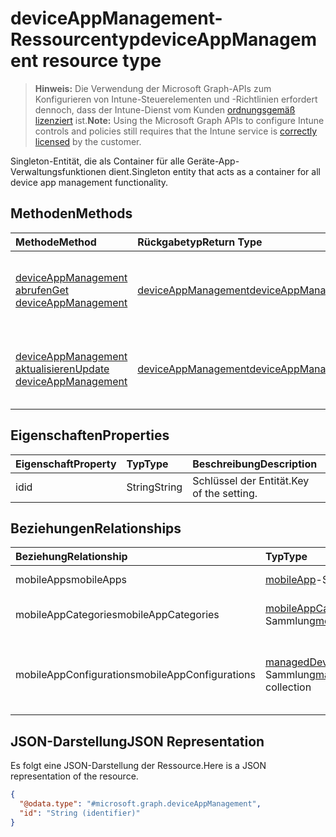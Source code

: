 # <a name="deviceappmanagement-resource-type"></a><span data-ttu-id="6bc97-101">deviceAppManagement-Ressourcentyp</span><span class="sxs-lookup"><span data-stu-id="6bc97-101">deviceAppManagement resource type</span></span>

> <span data-ttu-id="6bc97-102">**Hinweis:** Die Verwendung der Microsoft Graph-APIs zum Konfigurieren von Intune-Steuerelementen und -Richtlinien erfordert dennoch, dass der Intune-Dienst vom Kunden [ordnungsgemäß lizenziert](https://go.microsoft.com/fwlink/?linkid=839381) ist.</span><span class="sxs-lookup"><span data-stu-id="6bc97-102">**Note:** Using the Microsoft Graph APIs to configure Intune controls and policies still requires that the Intune service is [correctly licensed](https://go.microsoft.com/fwlink/?linkid=839381) by the customer.</span></span>

<span data-ttu-id="6bc97-103">Singleton-Entität, die als Container für alle Geräte-App-Verwaltungsfunktionen dient.</span><span class="sxs-lookup"><span data-stu-id="6bc97-103">Singleton entity that acts as a container for all device app management functionality.</span></span>
## <a name="methods"></a><span data-ttu-id="6bc97-104">Methoden</span><span class="sxs-lookup"><span data-stu-id="6bc97-104">Methods</span></span>
|<span data-ttu-id="6bc97-105">Methode</span><span class="sxs-lookup"><span data-stu-id="6bc97-105">Method</span></span>|<span data-ttu-id="6bc97-106">Rückgabetyp</span><span class="sxs-lookup"><span data-stu-id="6bc97-106">Return Type</span></span>|<span data-ttu-id="6bc97-107">Beschreibung</span><span class="sxs-lookup"><span data-stu-id="6bc97-107">Description</span></span>|
|:---|:---|:---|
|[<span data-ttu-id="6bc97-108">deviceAppManagement abrufen</span><span class="sxs-lookup"><span data-stu-id="6bc97-108">Get deviceAppManagement</span></span>](../api/intune_apps_deviceappmanagement_get.md)|[<span data-ttu-id="6bc97-109">deviceAppManagement</span><span class="sxs-lookup"><span data-stu-id="6bc97-109">deviceAppManagement</span></span>](../resources/intune_apps_deviceappmanagement.md)|<span data-ttu-id="6bc97-110">Lesen von Eigenschaften und Beziehungen des [deviceAppManagement](../resources/intune_apps_deviceappmanagement.md)-Objekts.</span><span class="sxs-lookup"><span data-stu-id="6bc97-110">Read properties and relationships of [plannerTaskDetails](../resources/intune_apps_deviceappmanagement.md) object.</span></span>|
|[<span data-ttu-id="6bc97-111">deviceAppManagement aktualisieren</span><span class="sxs-lookup"><span data-stu-id="6bc97-111">Update deviceAppManagement</span></span>](../api/intune_apps_deviceappmanagement_update.md)|[<span data-ttu-id="6bc97-112">deviceAppManagement</span><span class="sxs-lookup"><span data-stu-id="6bc97-112">deviceAppManagement</span></span>](../resources/intune_apps_deviceappmanagement.md)|<span data-ttu-id="6bc97-113">Aktualisieren der Eigenschaften eines [deviceAppManagement](../resources/intune_apps_deviceappmanagement.md)-Objekts.</span><span class="sxs-lookup"><span data-stu-id="6bc97-113">Update the properties of a [calendar](../resources/intune_apps_deviceappmanagement.md) object.</span></span>|

## <a name="properties"></a><span data-ttu-id="6bc97-114">Eigenschaften</span><span class="sxs-lookup"><span data-stu-id="6bc97-114">Properties</span></span>
|<span data-ttu-id="6bc97-115">Eigenschaft</span><span class="sxs-lookup"><span data-stu-id="6bc97-115">Property</span></span>|<span data-ttu-id="6bc97-116">Typ</span><span class="sxs-lookup"><span data-stu-id="6bc97-116">Type</span></span>|<span data-ttu-id="6bc97-117">Beschreibung</span><span class="sxs-lookup"><span data-stu-id="6bc97-117">Description</span></span>|
|:---|:---|:---|
|<span data-ttu-id="6bc97-118">id</span><span class="sxs-lookup"><span data-stu-id="6bc97-118">id</span></span>|<span data-ttu-id="6bc97-119">String</span><span class="sxs-lookup"><span data-stu-id="6bc97-119">String</span></span>|<span data-ttu-id="6bc97-120">Schlüssel der Entität.</span><span class="sxs-lookup"><span data-stu-id="6bc97-120">Key of the setting.</span></span>|

## <a name="relationships"></a><span data-ttu-id="6bc97-121">Beziehungen</span><span class="sxs-lookup"><span data-stu-id="6bc97-121">Relationships</span></span>
|<span data-ttu-id="6bc97-122">Beziehung</span><span class="sxs-lookup"><span data-stu-id="6bc97-122">Relationship</span></span>|<span data-ttu-id="6bc97-123">Typ</span><span class="sxs-lookup"><span data-stu-id="6bc97-123">Type</span></span>|<span data-ttu-id="6bc97-124">Beschreibung</span><span class="sxs-lookup"><span data-stu-id="6bc97-124">Description</span></span>|
|:---|:---|:---|
|<span data-ttu-id="6bc97-125">mobileApps</span><span class="sxs-lookup"><span data-stu-id="6bc97-125">mobileApps</span></span>|<span data-ttu-id="6bc97-126">[mobileApp](../resources/intune_apps_mobileapp.md)-Sammlung</span><span class="sxs-lookup"><span data-stu-id="6bc97-126">[mobileApp](../resources/intune_apps_mobileapp.md) collection</span></span>|<span data-ttu-id="6bc97-127">Die mobilen Apps.</span><span class="sxs-lookup"><span data-stu-id="6bc97-127">The mobile apps.</span></span>|
|<span data-ttu-id="6bc97-128">mobileAppCategories</span><span class="sxs-lookup"><span data-stu-id="6bc97-128">mobileAppCategories</span></span>|<span data-ttu-id="6bc97-129">[mobileAppCategory](../resources/intune_apps_mobileappcategory.md)-Sammlung</span><span class="sxs-lookup"><span data-stu-id="6bc97-129">[mobileAppCategory](../resources/intune_apps_mobileappcategory.md) collection</span></span>|<span data-ttu-id="6bc97-130">Die Kategorien der mobilen Apps.</span><span class="sxs-lookup"><span data-stu-id="6bc97-130">The mobile app categories.</span></span>|
|<span data-ttu-id="6bc97-131">mobileAppConfigurations</span><span class="sxs-lookup"><span data-stu-id="6bc97-131">mobileAppConfigurations</span></span>|<span data-ttu-id="6bc97-132">[managedDeviceMobileAppConfiguration](../resources/intune_apps_manageddevicemobileappconfiguration.md)-Sammlung</span><span class="sxs-lookup"><span data-stu-id="6bc97-132">[managedDeviceMobileAppConfiguration](../resources/intune_apps_manageddevicemobileappconfiguration.md) collection</span></span>|<span data-ttu-id="6bc97-133">Die Konfigurationen der mobilen Apps für verwaltete Geräte.</span><span class="sxs-lookup"><span data-stu-id="6bc97-133">The Managed Device Mobile Application Configurations.</span></span>|

## <a name="json-representation"></a><span data-ttu-id="6bc97-134">JSON-Darstellung</span><span class="sxs-lookup"><span data-stu-id="6bc97-134">JSON Representation</span></span>
<span data-ttu-id="6bc97-135">Es folgt eine JSON-Darstellung der Ressource.</span><span class="sxs-lookup"><span data-stu-id="6bc97-135">Here is a JSON representation of the resource.</span></span>
<!-- {
  "blockType": "resource",
  "keyProperty": "id",
  "@odata.type": "microsoft.graph.deviceAppManagement"
}
-->
``` json
{
  "@odata.type": "#microsoft.graph.deviceAppManagement",
  "id": "String (identifier)"
}
```



